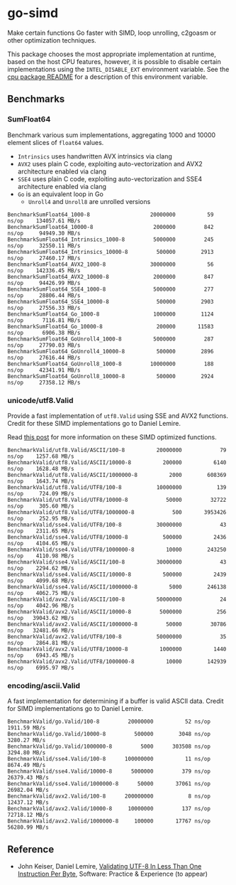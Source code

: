go-simd
=======

Make certain functions Go faster with SIMD, loop unrolling, c2goasm or other optimization techniques.

This package chooses the most appropriate implementation at runtime, based on the host CPU features, however,
it is possible to disable certain implementations using the  `INTEL_DISABLE_EXT` environment variable.
See the [cpu package README](https://github.com/stuartcarnie/go-simd/blob/master/internal/cpu/README.md) for 
a description of this environment variable.


Benchmarks
----------

### SumFloat64

Benchmark various sum implementations, aggregating 1000 and 10000 element slices of `float64` values. 

* `Intrinsics` uses handwritten AVX intrinsics via clang
* `AVX2` uses plain C code, exploiting auto-vectorization and AVX2 architecture enabled via clang 
* `SSE4` uses plain C code, exploiting auto-vectorization and SSE4 architecture enabled via clang 
* `Go` is an equivalent loop in Go
    * `Unroll4` and `Unroll8` are unrolled versions

```
BenchmarkSumFloat64_1000-8                   20000000          59 ns/op    134057.61 MB/s
BenchmarkSumFloat64_10000-8                   2000000         842 ns/op     94949.30 MB/s
BenchmarkSumFloat64_Intrinsics_1000-8         5000000         245 ns/op     32550.11 MB/s
BenchmarkSumFloat64_Intrinsics_10000-8         500000        2913 ns/op     27460.17 MB/s
BenchmarkSumFloat64_AVX2_1000-8              30000000          56 ns/op    142336.45 MB/s
BenchmarkSumFloat64_AVX2_10000-8              2000000         847 ns/op     94426.99 MB/s
BenchmarkSumFloat64_SSE4_1000-8               5000000         277 ns/op     28806.44 MB/s
BenchmarkSumFloat64_SSE4_10000-8               500000        2903 ns/op     27556.33 MB/s
BenchmarkSumFloat64_Go_1000-8                 1000000        1124 ns/op      7116.81 MB/s
BenchmarkSumFloat64_Go_10000-8                 200000       11583 ns/op      6906.38 MB/s
BenchmarkSumFloat64_GoUnroll4_1000-8          5000000         287 ns/op     27790.03 MB/s
BenchmarkSumFloat64_GoUnroll4_10000-8          500000        2896 ns/op     27616.44 MB/s
BenchmarkSumFloat64_GoUnroll8_1000-8         10000000         188 ns/op     42341.91 MB/s
BenchmarkSumFloat64_GoUnroll8_10000-8          500000        2924 ns/op     27358.12 MB/s
```

### unicode/utf8.Valid

Provide a fast implementation of `utf8.Valid` using SSE and AVX2 functions. Credit for these SIMD implementations go to 
Daniel Lemire.

Read [this post](https://lemire.me/blog/2018/10/19/validating-utf-8-bytes-using-only-0-45-cycles-per-byte-avx-edition/)
for more information on these SIMD optimized functions.


```
BenchmarkValid/utf8.Valid/ASCII/100-8          20000000            79 ns/op    1257.68 MB/s
BenchmarkValid/utf8.Valid/ASCII/10000-8          200000          6140 ns/op    1628.48 MB/s
BenchmarkValid/utf8.Valid/ASCII/1000000-8          2000        608369 ns/op    1643.74 MB/s
BenchmarkValid/utf8.Valid/UTF8/100-8           10000000           139 ns/op     724.09 MB/s
BenchmarkValid/utf8.Valid/UTF8/10000-8            50000         32722 ns/op     305.60 MB/s
BenchmarkValid/utf8.Valid/UTF8/1000000-8            500       3953426 ns/op     252.95 MB/s
BenchmarkValid/sse4.Valid/UTF8/100-8           30000000            43 ns/op    2311.65 MB/s
BenchmarkValid/sse4.Valid/UTF8/10000-8           500000          2436 ns/op    4104.65 MB/s
BenchmarkValid/sse4.Valid/UTF8/1000000-8          10000        243250 ns/op    4110.98 MB/s
BenchmarkValid/sse4.Valid/ASCII/100-8          30000000            43 ns/op    2294.62 MB/s
BenchmarkValid/sse4.Valid/ASCII/10000-8          500000          2439 ns/op    4099.68 MB/s
BenchmarkValid/sse4.Valid/ASCII/1000000-8          5000        246138 ns/op    4062.75 MB/s
BenchmarkValid/avx2.Valid/ASCII/100-8          50000000            24 ns/op    4042.96 MB/s
BenchmarkValid/avx2.Valid/ASCII/10000-8         5000000           256 ns/op   39043.62 MB/s
BenchmarkValid/avx2.Valid/ASCII/1000000-8         50000         30786 ns/op   32481.66 MB/s
BenchmarkValid/avx2.Valid/UTF8/100-8           50000000            35 ns/op    2864.81 MB/s
BenchmarkValid/avx2.Valid/UTF8/10000-8          1000000          1440 ns/op    6943.45 MB/s
BenchmarkValid/avx2.Valid/UTF8/1000000-8          10000        142939 ns/op    6995.97 MB/s
```


### encoding/ascii.Valid

A fast implementation for determining if a buffer is valid ASCII data. Credit for SIMD implementations go
to Daniel Lemire.

```
BenchmarkValid/go.Valid/100-8         20000000          52 ns/op     1911.59 MB/s
BenchmarkValid/go.Valid/10000-8         500000        3048 ns/op     3280.27 MB/s
BenchmarkValid/go.Valid/1000000-8         5000      303508 ns/op     3294.80 MB/s
BenchmarkValid/sse4.Valid/100-8      100000000          11 ns/op     8674.49 MB/s
BenchmarkValid/sse4.Valid/10000-8      5000000         379 ns/op    26379.43 MB/s
BenchmarkValid/sse4.Valid/1000000-8      50000       37061 ns/op    26982.04 MB/s
BenchmarkValid/avx2.Valid/100-8      200000000           8 ns/op    12437.12 MB/s
BenchmarkValid/avx2.Valid/10000-8     10000000         137 ns/op    72718.12 MB/s
BenchmarkValid/avx2.Valid/1000000-8     100000       17767 ns/op    56280.99 MB/s
``` 



## Reference

- John Keiser, Daniel Lemire, [Validating UTF-8 In Less Than One Instruction Per Byte](https://arxiv.org/abs/2010.03090), Software: Practice & Experience (to appear)

